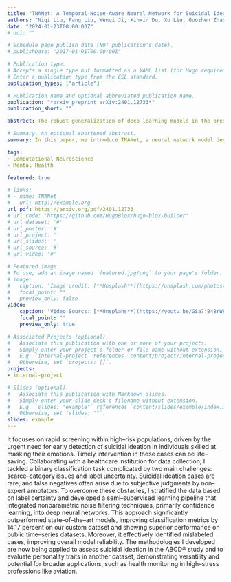 ```yaml
---
title: "TNANet: A Temporal-Noise-Aware Neural Network for Suicidal Ideation Prediction with Noisy Physiological Data"
authors: "Niqi Liu, Fang Liu, Wenqi Ji, Xinxin Du, Xu Liu, Guozhen Zhao, Wenting Mu, and Yong-Jin Liu"
date: "2024-01-23T00:00:00Z"
# doi: ""

# Schedule page publish date (NOT publication's date).
# publishDate: "2017-01-01T00:00:00Z"

# Publication type.
# Accepts a single type but formatted as a YAML list (for Hugo requirements).
# Enter a publication type from the CSL standard.
publication_types: ["article"]

# Publication name and optional abbreviated publication name.
publication: "*arxiv preprint arXiv:2401.12733*"
publication_short: ""

abstract: The robust generalization of deep learning models in the presence of inherent noise remains a significant challenge, especially when labels are subjective and noise is indiscernible in natural settings. This problem is particularly pronounced in many practical applications. In this paper, we address a special and important scenario of monitoring suicidal ideation, where time-series data, such as photoplethysmography (PPG), is susceptible to such noise. Current methods predominantly focus on image and text data or address artificially introduced noise, neglecting the complexities of natural noise in time-series analysis. To tackle this, we introduce a novel neural network model tailored for analyzing noisy physiological time-series data, named TNANet, which merges advanced encoding techniques with confidence learning, enhancing prediction accuracy. Another contribution of our work is the collection of a specialized dataset of PPG signals derived from realworld environments for suicidal ideation prediction. Employing this dataset, our TNANet achieves the prediction accuracy of 63.33% in a binary classification task, outperforming state-of-the-art models. Furthermore, comprehensive evaluations were conducted on three other well-known public datasets with artificially introduced noise to rigorously test the TNANet’s capabilities. These tests consistently demonstrated TNANet’s superior performance by achieving an accuracy improvement of more than 10% compared to baseline methods.

# Summary. An optional shortened abstract.
summary: In this paper, we introduce TNANet, a neural network model designed to analyze noisy physiological time-series data, specifically for monitoring suicidal ideation. TNANet combines advanced encoding with confidence learning to improve prediction accuracy, addressing the challenge of natural noise in PPG data. Our model outperforms existing methods, achieving 63.33% accuracy on a binary classification task using a real-world PPG dataset. Additionally, TNANet demonstrated over 10% accuracy improvement on three public datasets with artificially introduced noise.

tags:
- Computational Neuroscience
- Mental Health

featured: true

# links:
# - name: TNANet
#   url: http://example.org
url_pdf: https://arxiv.org/pdf/2401.12733
# url_code: 'https://github.com/HugoBlox/hugo-blox-builder'
# url_dataset: '#'
# url_poster: '#'
# url_project: ''
# url_slides: ''
# url_source: '#'
# url_video: '#'

# Featured image
# To use, add an image named `featured.jpg/png` to your page's folder. 
# image:
#   caption: 'Image credit: [**Unsplash**](https://unsplash.com/photos/s9CC2SKySJM)'
#   focal_point: ""
#   preview_only: false
video:
    caption: 'Video Sourcs: [**Unsplahs**](https://youtu.be/GSa7j948rW8)'
    focal_point: ""
    preview_only: true

# Associated Projects (optional).
#   Associate this publication with one or more of your projects.
#   Simply enter your project's folder or file name without extension.
#   E.g. `internal-project` references `content/project/internal-project/index.md`.
#   Otherwise, set `projects: []`.
projects:
- internal-project

# Slides (optional).
#   Associate this publication with Markdown slides.
#   Simply enter your slide deck's filename without extension.
#   E.g. `slides: "example"` references `content/slides/example/index.md`.
#   Otherwise, set `slides: ""`.
slides: example
---
```


It focuses on rapid screening within high–risk populations, driven by the urgent need for early detection of suicidal ideation in individuals skilled at masking their emotions. Timely intervention in these cases can be life–saving. Collaborating with a healthcare institution for data collection, I tackled a binary classification task complicated by two main challenges: scarce–category issues and label uncertainty. Suicidal ideation cases are rare, and false negatives often arise due to subjective judgments by non–expert annotators. To overcome these obstacles, I stratified the data based on label certainty and developed a semi–supervised learning pipeline that integrated nonparametric noise filtering techniques, primarily confidence learning, into deep neural networks. This approach significantly outperformed state–of–the–art models, improving classification metrics by 14.17 percent on our custom dataset and showing superior performance on public time–series datasets. Moreover, it effectively identified mislabeled cases, improving overall model reliability. The methodologies I developed are now being applied to assess suicidal ideation in the ABCD® study and to evaluate personality traits in another dataset, demonstrating versatility and potential for broader applications, such as health monitoring in high–stress professions like aviation.
